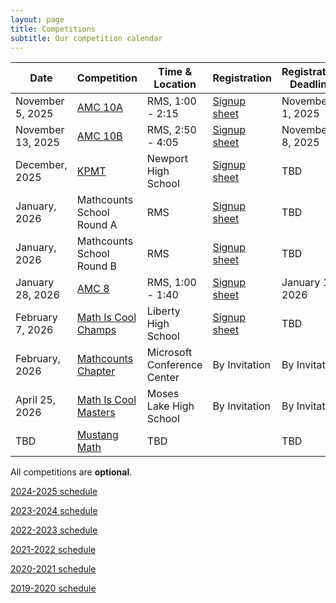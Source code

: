 ```yaml
---
layout: page
title: Competitions
subtitle: Our competition calendar
---
```


| Date              | Competition		| Time & Location | Registration | Registration Deadline
| -----------       | --------            | --- | ----- | --- |
| November 5, 2025  | [AMC 10A](/amc) | RMS, 1:00 - 2:15 | [Signup sheet](https://rmsptsa.sharepoint.com/:x:/r/sites/mathclub/_layouts/15/Doc.aspx?sourcedoc=%7B30FA34D5-FCC2-4D35-99EA-53C088759A39%7D&file=Competitions%20%26%20Teams.xlsx&action=default&mobileredirect=true) | November 1, 2025
| November 13, 2025 | [AMC 10B](/amc) | RMS, 2:50 - 4:05 | [Signup sheet](https://rmsptsa.sharepoint.com/:x:/r/sites/mathclub/_layouts/15/Doc.aspx?sourcedoc=%7B30FA34D5-FCC2-4D35-99EA-53C088759A39%7D&file=Competitions%20%26%20Teams.xlsx&action=default&mobileredirect=true) | November 8, 2025
| December, 2025 | [KPMT](https://newportmathclub.com/kpmt.html) | Newport High School | [Signup sheet](https://rmsptsa.sharepoint.com/:x:/r/sites/mathclub/_layouts/15/Doc.aspx?sourcedoc=%7B30FA34D5-FCC2-4D35-99EA-53C088759A39%7D&file=Competitions%20%26%20Teams.xlsx&action=default&mobileredirect=true) | TBD
| January, 2026 | Mathcounts School Round A | RMS | [Signup sheet](https://rmsptsa.sharepoint.com/:x:/r/sites/mathclub/_layouts/15/Doc.aspx?sourcedoc=%7B30FA34D5-FCC2-4D35-99EA-53C088759A39%7D&file=Competitions%20%26%20Teams.xlsx&action=default&mobileredirect=true) | TBD
| January, 2026 | Mathcounts School Round B | RMS | [Signup sheet](https://rmsptsa.sharepoint.com/:x:/r/sites/mathclub/_layouts/15/Doc.aspx?sourcedoc=%7B30FA34D5-FCC2-4D35-99EA-53C088759A39%7D&file=Competitions%20%26%20Teams.xlsx&action=default&mobileredirect=true) | TBD
| January 28, 2026  | [AMC 8](/amc) | RMS, 1:00 - 1:40  | [Signup sheet](https://rmsptsa.sharepoint.com/:x:/r/sites/mathclub/_layouts/15/Doc.aspx?sourcedoc=%7B30FA34D5-FCC2-4D35-99EA-53C088759A39%7D&file=Competitions%20%26%20Teams.xlsx&action=default&mobileredirect=true) | January 17, 2026
| February 7, 2026  | [Math Is Cool Champs](https://academicsarecool.com/#/home) | Liberty High School | [Signup sheet](https://rmsptsa.sharepoint.com/:x:/r/sites/mathclub/_layouts/15/Doc.aspx?sourcedoc=%7B30FA34D5-FCC2-4D35-99EA-53C088759A39%7D&file=Competitions%20%26%20Teams.xlsx&action=default&mobileredirect=true) | TBD
| February, 2026  | [Mathcounts Chapter](https://mathcounts.org/) | Microsoft Conference Center | By Invitation | By Invitation
| April 25, 2026  | [Math Is Cool Masters](https://academicsarecool.com/#/home) | Moses Lake High School | By Invitation | By Invitation
| TBD  | [Mustang Math](https://www.mustangmath.com/) | TBD |  | TBD


All competitions are **optional**.

[2024-2025 schedule](/competitions-2425.md)

[2023-2024 schedule](/competitions-2324.md)

[2022-2023 schedule](/competitions-2223.md)

[2021-2022 schedule](/competitions-2122.md)

[2020-2021 schedule](/competitions-2021.md)

[2019-2020 schedule](/competitions-1920.md)
